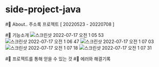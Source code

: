 # side-project-java

#📌 About.. 주소록 프로젝트 [ 20220523 - 20220708 ]

#📝 기능소개
![스크린샷 2022-07-17 오전 1 05 53](https://user-images.githubusercontent.com/104056828/179362763-4b69ea9a-f8bb-4900-a90b-d924aa1aa99e.png)
![스크린샷 2022-07-17 오전 1 06 47](https://user-images.githubusercontent.com/104056828/179362792-23204c99-ad6a-4ef6-a99f-87e634b2e855.png)
![스크린샷 2022-07-17 오전 1 07 03](https://user-images.githubusercontent.com/104056828/179362798-b6b1ea95-804f-44dc-903e-e1a3fbf910be.png)
![스크린샷 2022-07-17 오전 1 07 18](https://user-images.githubusercontent.com/104056828/179362808-62f4ca5f-a93a-4434-b646-7146faeb322f.png)
![스크린샷 2022-07-17 오전 1 07 31](https://user-images.githubusercontent.com/104056828/179362822-8fa1df7f-fd13-4104-bce8-a48638684bd1.png)

#📌 프로젝트를 통해 얻을 수 있는 것 
#📌 에러와 해결기록


